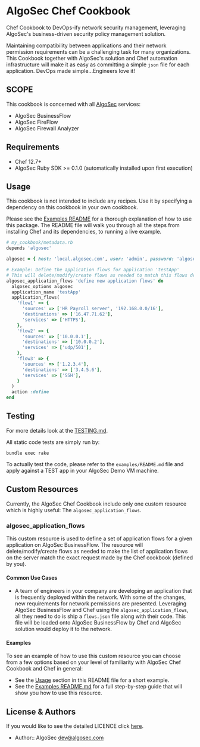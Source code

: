 # AlgoSec Chef Cookbook

Chef Cookbook to DevOps-ify network security management, leveraging AlgoSec's business-driven security policy management solution.

Maintaining compatibility between applications and their network permission requirements can be a challenging task for many organizations. This Cookbook together with AlgoSec's solution and Chef automation infrastructure will make it as easy as committing a simple `json` file for each application. DevOps made simple...Engineers love it!


## SCOPE

This cookbook is concerned with all [AlgoSec](https://www.algosec.com) services:

- AlgoSec BusinessFlow
- AlgoSec FireFlow
- AlgoSec Firewall Analyzer

## Requirements

- Chef 12.7+
- AlgoSec Ruby SDK >= 0.1.0 (automatically installed upon first execution)

## Usage

This cookbook is not intended to include any recipes.
Use it by specifying a dependency on this cookbook in your own cookbook.

Please see the [Examples README](examples/README.md) for a thorough explanation of how to use this package.
The README file will walk you through all the steps from installing Chef and its dependencies, to running a live example. 

```ruby
# my_cookbook/metadata.rb
depends 'algosec'

algosec = { host: 'local.algosec.com', user: 'admin', password: 'algosec123' }

# Example: Define the application flows for application 'testApp'
# This will delete/modify/create flows as needed to match this flows definition on the server
algosec_application_flows 'define new application flows' do
  algosec_options algosec
  application_name 'testApp'
  application_flows(
    'flow1' => {
      'sources' => ['HR Payroll server', '192.168.0.0/16'],
      'destinations' => ['16.47.71.62'],
      'services' => ['HTTPS'],
    },
    'flow2' => {
      'sources' => ['10.0.0.1'],
      'destinations' => ['10.0.0.2'],
      'services' => ['udp/501'],
    },
    'flow3' => {
      'sources' => ['1.2.3.4'],
      'destinations' => ['3.4.5.6'],
      'services' => ['SSH'],
    }
  )
  action :define
end
```

## Testing

For more details look at the [TESTING.md](./TESTING.md).

All static code tests are simply run by:
```
bundle exec rake
```

To actually test the code, please refer to the `examples/README.md` file and apply against a
 TEST app in your AlgoSec Demo VM machine. 

## Custom Resources
Currently, the AlgoSec Chef Cookbook include only one custom resource which is highly useful: The `algosec_application_flows`.

### algosec_application_flows

This custom resource is used to define a set of application flows for a given application on AlgoSec BusinessFlow. 
The resource will delete/modify/create flows as needed to make the list of application flows on the server match the exact request made by the Chef cookbook (defined by you).

#### Common Use Cases

* A team of engineers in your company are developing an application that is frequently deployed within the network. With some of the changes, new requirements for network permissions are presented. 
 Leveraging AlgoSec BusinessFlow and Chef using the `algosec_application_flows`, all they need to do is ship a `flows.json` file along with their code. This file will be loaded onto AlgoSec BusinessFlow by Chef and AlgoSec solution would deploy it to the network.

#### Examples
To see an example of how to use this custom resource you can choose from a few options based on your level of familiarity with AlgoSec Chef Cookbook and Chef in general:
* See the [Usage](#Usage) section in this README file for a short example.
* See the [Examples README.md](examples/README.md) for a full step-by-step guide that will show you how to use this resource.

## License & Authors

If you would like to see the detailed LICENCE click [here](./LICENSE).

- Author:: AlgoSec <dev@algosec.com>